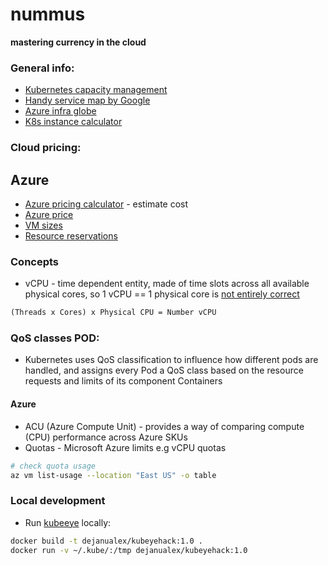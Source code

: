 # nummus
**mastering currency in the cloud**

### General info:

* [Kubernetes capacity management](https://faun.pub/kubernetes-capacity-management-resources-and-metrics-d449d65955cb)
* [Handy service map by Google](https://cloud.google.com/blog/topics/developers-practitioners/handy-new-google-cloud-aws-and-azure-product-map)
* [Azure infra globe](https://datacenters.microsoft.com/globe/explore)
* [K8s instance calculator](https://learnk8s.io/kubernetes-instance-calculator)

### Cloud pricing:

## Azure
* [Azure pricing calculator](https://azure.microsoft.com/en-us/pricing/calculator/) - estimate cost
* [Azure price](https://azureprice.net/)
* [VM sizes](https://learn.microsoft.com/en-us/azure/virtual-machines/sizes-b-series-burstable)
* [Resource reservations](https://learn.microsoft.com/en-us/azure/aks/concepts-clusters-workloads#resource-reservations)


### Concepts

* vCPU - time dependent entity, made of time slots across all available physical cores, so 1 vCPU == 1 physical core is [not entirely correct](https://www.datacenters.com/news/what-is-a-vcpu-and-how-do-you-calculate-vcpu-to-cpu)
```latex
(Threads x Cores) x Physical CPU = Number vCPU
```

### QoS classes POD:

* Kubernetes uses QoS classification to influence how different pods are handled, and assigns every Pod a QoS class based on the resource requests and limits of its component Containers

#### Azure
* ACU (Azure Compute Unit) - provides a way of comparing compute (CPU) performance across Azure SKUs
* Quotas - Microsoft Azure limits e.g  vCPU quotas
```bash
# check quota usage
az vm list-usage --location "East US" -o table
```

### Local development

* Run [kubeeye](https://github.com/kubesphere/kubeeye) locally:
```bash
docker build -t dejanualex/kubeyehack:1.0 .
docker run -v ~/.kube/:/tmp dejanualex/kubeyehack:1.0
```

